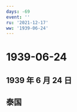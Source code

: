 ```yaml
---
days: -69
event: ''
ru: '2021-12-17'
ww: '1939-06-24'
---
```


# 1939-06-24

## 1939 年 6 月 24 日

## 泰国